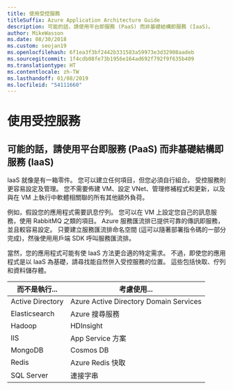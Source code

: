 ```yaml
---
title: 使用受控服務
titleSuffix: Azure Application Architecture Guide
description: 可能的話，請使用平台即服務 (PaaS) 而非基礎結構即服務 (IaaS)。
author: MikeWasson
ms.date: 08/30/2018
ms.custom: seojan19
ms.openlocfilehash: 6f1ea3f3bf2442b331583a59973e3d32908aadeb
ms.sourcegitcommit: 1f4cdb08fe73b1956e164ad692f792f9f635b409
ms.translationtype: HT
ms.contentlocale: zh-TW
ms.lasthandoff: 01/08/2019
ms.locfileid: "54111660"
---
```

# <a name="use-managed-services"></a>使用受控服務

## <a name="when-possible-use-platform-as-a-service-paas-rather-than-infrastructure-as-a-service-iaas"></a>可能的話，請使用平台即服務 (PaaS) 而非基礎結構即服務 (IaaS)

IaaS 就像是有一箱零件。 您可以建立任何項目，但您必須自行組合。 受控服務則更容易設定及管理。 您不需要佈建 VM、設定 VNet、管理修補程式和更新，以及與在 VM 上執行中軟體相關聯的所有其他額外負荷。

例如，假設您的應用程式需要訊息佇列。 您可以在 VM 上設定您自己的訊息服務，使用 RabbitMQ 之類的項目。 Azure 服務匯流排已提供可靠的傳訊即服務，並且較容易設定。 只要建立服務匯流排命名空間 (這可以隨著部署指令碼的一部分完成)，然後使用用戶端 SDK 呼叫服務匯流排。

當然，您的應用程式可能有使 IaaS 方法更合適的特定需求。 不過，即使您的應用程式是以 IaaS 為基礎，請尋找能自然併入受控服務的位置。 這些包括快取、佇列和資料儲存體。

| 而不是執行... | 考慮使用... |
|-----------------------|-------------|
| Active Directory | Azure Active Directory Domain Services |
| Elasticsearch | Azure 搜尋服務 |
| Hadoop | HDInsight |
| IIS | App Service 方案 |
| MongoDB | Cosmos DB |
| Redis | Azure Redis 快取 |
| SQL Server | 連接字串 |
